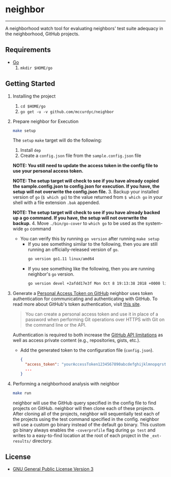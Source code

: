 # neighbor
---
A neighborhood watch tool for evaluating neighbors' test suite adequacy in the neighborhood, GitHub projects.

## Requirements
+ [Go](https://golang.org/dl/)
    1. `mkdir $HOME/go`

## Getting Started
1. Installing the project
    1. `cd $HOME/go`
    2. `go get -u -v github.com/mccurdyc/neighbor`
2. Prepare neighbor for Execution
    ```bash
    make setup
    ```

    The `setup` `make` target will do the following:
    1. Install `dep`
    2. Create a `config.json` file from the `sample.config.json` file

      **NOTE: You still need to update the access token in the config file to use your personal access token.**

      **NOTE: The setup target will check to see if you have already copied the sample.config.json to
      config.json for execution. If you have, the setup will not overwrite the config.json file.**
    3. Backup your installed version of `go` (`$ which go`) to the value returned
      from `$ which go` in your shell with a file extension `.bak` appended.

      **NOTE: The setup target will check to see if you have already backed up a go command. If you have,
      the setup will not overwrite the backup.**
    4. Move `./bin/go-cover` to `which go` to be used as the system-wide `go` command
      + You can verify this by running `go version` after running `make setup`
          + If you see something similar to the following, then you are still
            running an officially-released version of `go`.
              ```bash
              go version go1.11 linux/amd64
              ```
          + If you see something like the following, then you are running neighbor's `go` version.
              ```bash
              go version devel +2afdd17e3f Mon Oct 8 19:13:38 2018 +0000 linux/amd64
              ```
3. Generate a [Personal Access Token on GitHub](https://github.com/settings/tokens)
    neighbor uses token authentication for communicating and authenticating with GitHub.
    To read more about GitHub's token authentication, visit [this site](https://help.github.com/articles/creating-a-personal-access-token-for-the-command-line/).

    > You can create a personal access token and use it in place of a password when performing Git operations over HTTPS with Git on the command line or the API.

    Authentication is required to both increase the [GitHub API limitations](https://godoc.org/github.com/google/go-github/github#hdr-Rate_Limiting)
    as well as access private content (e.g., repositories, gists, etc.).

    + Add the generated token to the configuration file (`config.json`).
      ```json
      {
        "access_token": "yourAccessToken1234567890abcdefghijklmnopqrstuvwxyz",
        ...
      }
      ```
4. Performing a neighborhood analysis with neighbor
    ```bash
    make run
    ```

    neighbor will use the GitHub query specified in the config file to find projects
    on GitHub. neighbor will then clone each of these projects. After cloning all
    of the projects, neighbor will sequentially test each of the projects using the
    test command specified in the config. neighbor will use a custom go binary
    instead of the default go binary. This custom go binary always enables the
    `-coverprofile` flag during `go test` and writes to a easy-to-find location
    at the root of each project in the `_ext-results/` directory.

## License
+ [GNU General Public License Version 3](./LICENSE)
